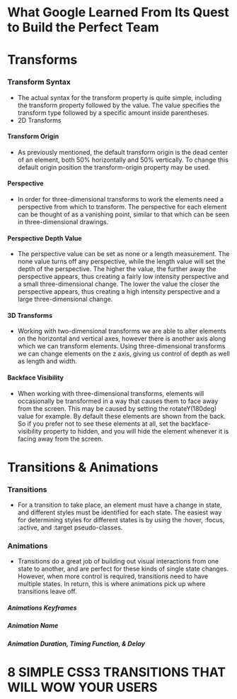 # What Google Learned From Its Quest to Build the Perfect Team
# Transforms
### Transform Syntax
* The actual syntax for the transform property is quite simple, including the transform property followed by the value. The value specifies the transform type followed by a specific amount inside parentheses.
* 2D Transforms
#### Transform Origin
* As previously mentioned, the default transform origin is the dead center of an element, both 50% horizontally and 50% vertically. To change this default origin position the transform-origin property may be used.
#### Perspective
* In order for three-dimensional transforms to work the elements need a perspective from which to transform. The perspective for each element can be thought of as a vanishing point, similar to that which can be seen in three-dimensional drawings.
#### Perspective Depth Value
* The perspective value can be set as none or a length measurement. The none value turns off any perspective, while the length value will set the depth of the perspective. The higher the value, the further away the perspective appears, thus creating a fairly low intensity perspective and a small three-dimensional change. The lower the value the closer the perspective appears, thus creating a high intensity perspective and a large three-dimensional change.
#### 3D Transforms
* Working with two-dimensional transforms we are able to alter elements on the horizontal and vertical axes, however there is another axis along which we can transform elements. Using three-dimensional transforms we can change elements on the z axis, giving us control of depth as well as length and width.
#### Backface Visibility
* When working with three-dimensional transforms, elements will occasionally be transformed in a way that causes them to face away from the screen. This may be caused by setting the rotateY(180deg) value for example. By default these elements are shown from the back. So if you prefer not to see these elements at all, set the backface-visibility property to hidden, and you will hide the element whenever it is facing away from the screen.



# Transitions & Animations
### Transitions
* For a transition to take place, an element must have a change in state, and different styles must be identified for each state. The easiest way for determining styles for different states is by using the :hover, :focus, :active, and :target pseudo-classes.

###  Animations
* Transitions do a great job of building out visual interactions from one state to another, and are perfect for these kinds of single state changes. However, when more control is required, transitions need to have multiple states. In return, this is where animations pick up where transitions leave off.
##### Animations Keyframes
##### Animation Name
##### Animation Duration, Timing Function, & Delay

# 8 SIMPLE CSS3 TRANSITIONS THAT WILL WOW YOUR USERS





